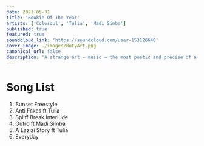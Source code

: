 ```yaml
---
date: 2021-05-31
title: 'Rookie Of The Year'
artists: ['Colosoul', 'Tulia', 'Madi Simba']
published: true
featured: true
soundcloud_link: 'https://soundcloud.com/user-153126640'
cover_image: ./images/RotyArt.png
canonical_url: false
description: 'A strange art – music – the most poetic and precise of all the arts, vague as a dream and precise as algebra'
---
```


# Song List

1. Sunset Freestyle
2. Anti Fakes ft Tulia
3. Spliff Break Interlude
4. Outro ft Madi Simba
5. A Lazizi Story ft Tulia
6. Everyday
